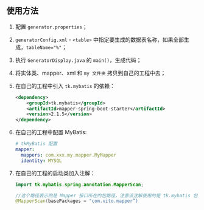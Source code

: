 ## 使用方法

1. 配置 `generator.properties`；

2. `generatorConfig.xml` - `<table>` 中指定要生成的数据表名称，如果全部生成，`tableName="%"`；

3. 执行 `GeneratorDisplay.java` 的 `main()`，生成代码；

4. 将实体类、mapper、xml 和 `my 文件夹` 拷贝到自己的工程中去；

5. 在自己的工程中引入 `tk.mybatis` 的依赖：

    ```xml
    <dependency>
        <groupId>tk.mybatis</groupId>
        <artifactId>mapper-spring-boot-starter</artifactId>
        <version>2.1.5</version>
    </dependency>
    ```

6. 在自己的工程中配置 MyBatis:

    ```yaml
    # tkMyBatis 配置
    mapper:
      mappers: com.xxx.my.mapper.MyMapper
      identity: MYSQL
    ```
   
7. 在自己的工程的启动类加入注解：
    
    ```java
    import tk.mybatis.spring.annotation.MapperScan;
    
    //这个路径表示的是 Mapper 接口所在的包路径，注意该注解使用的是 tk.mybatis 包下的注解
    @MapperScan(basePackages = "com.vito.mapper”)
    ```
   
